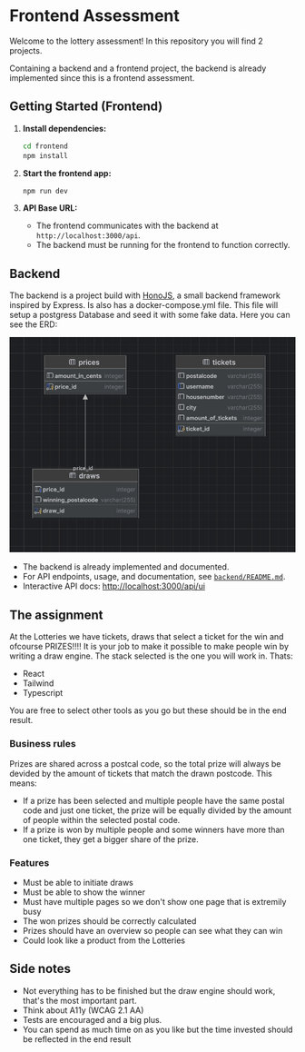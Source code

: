 # Frontend Assessment

Welcome to the lottery assessment! In this repository you will find 2 projects.

Containing a backend and a frontend project, the backend is already implemented since this is a frontend assessment.

## Getting Started (Frontend)

1. **Install dependencies:**

   ```sh
   cd frontend
   npm install
   ```

2. **Start the frontend app:**

   ```sh
   npm run dev
   ```

3. **API Base URL:**
   - The frontend communicates with the backend at `http://localhost:3000/api`.
   - The backend must be running for the frontend to function correctly.

## Backend

The backend is a project build with [HonoJS](https://hono.dev/), a small backend framework inspired by Express. Is also has a docker-compose.yml file. This file will setup a postgress Database and seed it with some fake data.
Here you can see the ERD:

![ERD](./erd.png)

- The backend is already implemented and documented.
- For API endpoints, usage, and documentation, see [`backend/README.md`](./backend/README.md).
- Interactive API docs: [http://localhost:3000/api/ui](http://localhost:3000/api/ui)

## The assignment

At the Lotteries we have tickets, draws that select a ticket for the win and ofcourse PRIZES!!!! It is your job to make it
possible to make people win by writing a draw engine. The stack selected is the one you will work in. Thats:

- React
- Tailwind
- Typescript

You are free to select other tools as you go but these should be in the end result.

### Business rules

Prizes are shared across a postcal code, so the total prize will always be devided by the amount of tickets that match the drawn postcode. This means:

- If a prize has been selected and multiple people have the same postal code and just one ticket, the prize will be equally divided by the amount of people within the selected postal code.
- If a prize is won by multiple people and some winners have more than one ticket, they get a bigger share of the prize.

### Features

- Must be able to initiate draws
- Must be able to show the winner
- Must have multiple pages so we don't show one page that is extremily busy
- The won prizes should be correctly calculated
- Prizes should have an overview so people can see what they can win
- Could look like a product from the Lotteries

## Side notes

- Not everything has to be finished but the draw engine should work, that's the most important part.
- Think about A11y (WCAG 2.1 AA)
- Tests are encouraged and a big plus.
- You can spend as much time on as you like but the time invested should be reflected in the end result
